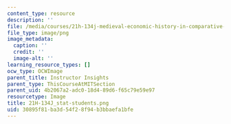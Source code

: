 ```yaml
---
content_type: resource
description: ''
file: /media/courses/21h-134j-medieval-economic-history-in-comparative-perspective-spring-2012/30895f81ba3d54f28f94b3bbaefa1bfe_21H-134J_stat-students.png
file_type: image/png
image_metadata:
  caption: ''
  credit: ''
  image-alt: ''
learning_resource_types: []
ocw_type: OCWImage
parent_title: Instructor Insights
parent_type: ThisCourseAtMITSection
parent_uid: 4b2067a2-adc0-18d4-89d6-f65c79e59e97
resourcetype: Image
title: 21H-134J_stat-students.png
uid: 30895f81-ba3d-54f2-8f94-b3bbaefa1bfe
---
```

